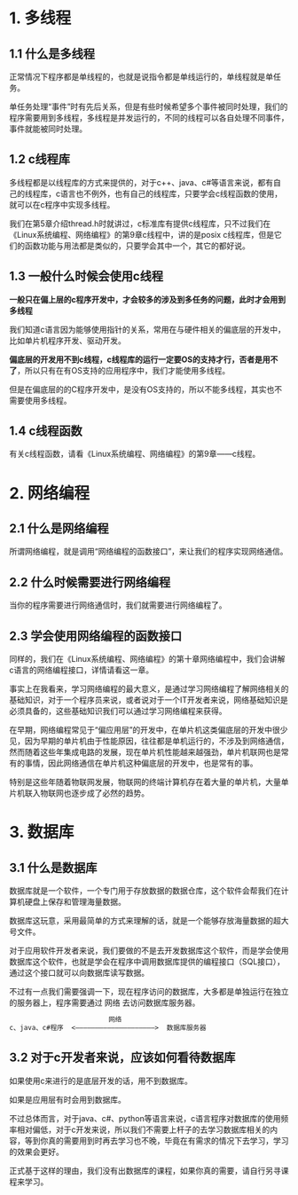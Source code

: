 # 1. 多线程

## 1.1 什么是多线程

正常情况下程序都是单线程的，也就是说指令都是单线运行的，单线程就是单任务。

单任务处理“事件”时有先后关系，但是有些时候希望多个事件被同时处理，我们的程序需要用到多线程，多线程是并发运行的，不同的线程可以各自处理不同事件，事件就能被同时处理。

## 1.2 c线程库

多线程都是以线程库的方式来提供的，对于c++、java、c#等语言来说，都有自己的线程库，c语言也不例外，也有自己的线程库，只要学会c线程函数的使用，就可以在c程序中实现多线程。

我们在第5章介绍thread.h时就讲过，c标准库有提供c线程库，只不过我们在《Linux系统编程、网络编程》的第9章c线程中，讲的是posix c线程库，但是它们的函数功能与用法都是类似的，只要学会其中一个，其它的都好说。

## 1.3 一般什么时候会使用c线程

**一般只在偏上层的c程序开发中，才会较多的涉及到多任务的问题，此时才会用到多线程** 

我们知道c语言因为能够使用指针的关系，常用在与硬件相关的偏底层的开发中，比如单片机程序开发、驱动开发。

**偏底层的开发用不到c线程，c线程库的运行一定要OS的支持才行，否者是用不了**，所以只有在有OS支持的应用程序中，我们才能使用多线程。

但是在偏底层的的C程序开发中，是没有OS支持的，所以不能多线程，其实也不需要使用多线程。

## 1.4 c线程函数

有关c线程函数，请看《Linux系统编程、网络编程》的第9章——c线程。

# 2. 网络编程

## 2.1 什么是网络编程

所谓网络编程，就是调用“网络编程的函数接口”，来让我们的程序实现网络通信。

## 2.2 什么时候需要进行网络编程

当你的程序需要进行网络通信时，我们就需要进行网络编程了。

## 2.3 学会使用网络编程的函数接口

同样的，我们在《Linux系统编程、网络编程》的第十章网络编程中，我们会讲解c语言的网络编程接口，详情请看这一章。

事实上在我看来，学习网络编程的最大意义，是通过学习网络编程了解网络相关的基础知识，对于一个程序员来说，或者说对于一个IT开发者来说，网络基础知识是必须具备的，这些基础知识我们可以通过学习网络编程来获得。

在早期，网络编程常见于“偏应用层”的开发中，在单片机这类偏底层的开发中很少见，因为早期的单片机由于性能原因，往往都是单机运行的，不涉及到网络通信，然而随着这些年集成电路的发展，现在单片机性能越来越强劲，单片机联网也是常有的事情，因此网络通信在单片机这种偏底层的开发中，也是常有的事。

特别是这些年随着物联网发展，物联网的终端计算机存在着大量的单片机，大量单片机联入物联网也逐步成了必然的趋势。

# 3. 数据库

## 3.1 什么是数据库

数据库就是一个软件，一个专门用于存放数据的数据仓库，这个软件会帮我们在计算机硬盘上保存和管理海量数据。

数据库这玩意，采用最简单的方式来理解的话，就是一个能够存放海量数据的超大号文件。

对于应用软件开发者来说，我们要做的不是去开发数据库这个软件，而是学会使用数据库这个软件，也就是学会在程序中调用数据库提供的编程接口（SQL接口），通过这个接口就可以向数据库读写数据。

不过有一点我们需要强调一下，现在程序访问的数据库，大多都是单独运行在独立的服务器上，程序需要通过 网络
去访问数据库服务器。

```txt
                         网络
c、java、c#程序  <————————————————————>  数据库服务器
```

## 3.2 对于c开发者来说，应该如何看待数据库

如果使用c来进行的是底层开发的话，用不到数据库。

如果是应用层有时会用到数据库。

不过总体而言，对于java、c#、python等语言来说，c语言程序对数据库的使用频率相对偏低，对于c开发来说，所以我们不需要上杆子的去学习数据库相关的内容，等到你真的需要用到时再去学习也不晚，毕竟在有需求的情况下去学习，学习的效果会更好。

正式基于这样的理由，我们没有出数据库的课程，如果你真的需要，请自行另寻课程来学习。
